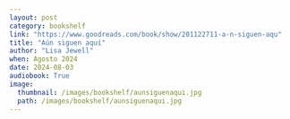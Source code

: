 ```yaml
---
layout: post
category: bookshelf
link: "https://www.goodreads.com/book/show/201122711-a-n-siguen-aqu"
title: "Aún siguen aquí"
author: "Lisa Jewell"
when: Agosto 2024
date: 2024-08-03
audiobook: True
image:
  thumbnail: /images/bookshelf/aunsiguenaqui.jpg
  path: /images/bookshelf/aunsiguenaqui.jpg
---
```

